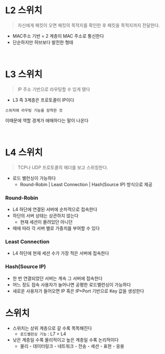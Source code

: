# L2 스위치
> 자신에게 패킷이 오면 패킷의 목적지를 확인한 후 패킷을 목적지까지 전달한다.
* MAC주소 기반 = 2 계층이 MAC 주소로 통신한다
* 단순하지만 허브보다 발전한 형태

<br>

# L3 스위치
> IP 주소 기반으로 라우팅할 수 있게 됐다
* L3 즉 3계층은 프로토콜이 IP이다
```
스위치에 라우팅 기능을 장착한 것
```
이때문에 역할 경계가 애매하다는 말이 나온다

<br>

# L4 스위치
> TCP나 UDP 프로토콜의 헤더를 보고 스위칭한다.
* 로드 벨런싱이 가능하다
  * Round-Robin | Least Connection | Hash(Source IP) 방식으로 제공

### Round-Robin
* L4 하단에 연결된 서버에 순차적으로 접속한다
* 하단의 서버 상태는 상관하지 않는다
  * 현재 세션이 몰려있던 아니던
* 때에 따라 각 서버 별로 가중치를 부여할 수 있다

### Least Connection 
* L4 하단에 현재 세션 수가 가장 적은 서버에 접속한다

### Hash(Source IP)
* 한 번 연결되었던 서버는 계속 그 서버에 접속한다
* 어느 정도 접속 사용자가 늘어나면 공평한 로드벨런싱이 가능하다
* 새로운 사용자가 들어오면 IP 혹은 IP+Port 기반으로 Key 값을 생성한다

# 스위치
* 스위치는 상위 계층으로 갈 수록 똑똑해진다
  * `로드밸런싱 기능` : L7 > L4
* 낮은 계층일 수록 물리적이고 높은 계층일 수록 논리적이다
  * 물리 - 데이터링크 - 네트워크 - 전송 - 세션 - 표현 - 응용
